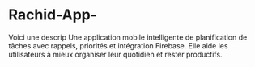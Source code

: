 # Rachid-App-
Voici une descrip   Une application mobile intelligente de planification de tâches avec rappels, priorités et intégration Firebase. Elle aide les utilisateurs à mieux organiser leur quotidien et rester productifs.  

